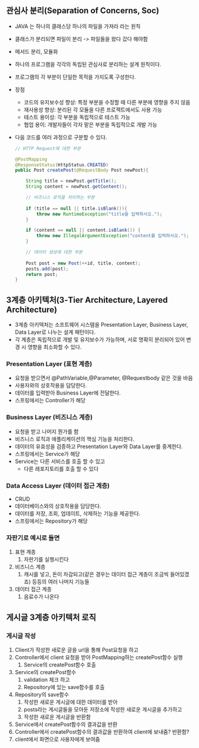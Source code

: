 
## 관심사 분리(Separation of Concerns, Soc)
- JAVA 는 하나의 클래스당 하나의 파일을 가져라 라는 원칙
- 클래스가 분리되면 파일이 분리 -> 파일들을 왔다 갔다 해야함
- 메서드 분리, 모듈화
- 하나의 프로그램을 각각의 독립된 관심사로 분리하는 설계 원칙이다.
- 프로그램의 각 부분이 단일한 목적을 가지도록 구성한다.
- 장점
    - 코드의 유지보수성 향상: 특정 부분을 수정할 때 다른 부분에 영향을 주지 않음
    - 재사용성 향상: 분리된 각 모듈을 다른 프로젝트에서도 사용 가능
    - 테스트 용이성: 각 부분을 독립적으로 테스트 가능
    - 협업 용이: 개발자들이 각자 맡은 부분을 독립적으로 개발 가능


- 다음 코드를 여러 과정으로 구분할 수 있다.
    ```java
    // HTTP Request에 대한 부분
    
    @PostMapping
    @ResponseStatus(HttpStatus.CREATED)
    public Post createPost(@RequestBody Post newPost){
    
        String title = newPost.getTitle();
        String content = newPost.getContent();
    
        // 비즈니스 로직을 처리하는 부분
        
        if (title == null || title.isBlank()){
            throw new RuntimeException("title을 입력하시오.");
        }
    
        if (content == null || content.isBlank()) {
            throw new IllegalArgumentException("content를 입력하시오.");
        }
    
        // 데이터 생성에 대한 부분
        
        Post post = new Post(++id, title, content);
        posts.add(post);
        return post;
    }
    
    ```

## 3계층 아키텍처(3-Tier Architecture, Layered Architecture)
- 3계층 아키텍처는 소프트웨어 시스템을 Presentation Layer, Business Layer, Data Layer로 나누는 설계 패턴이다.
- 각 계층은 독립적으로 개발 및 유지보수가 가능하며, 서로 명확히 분리되어 있어 변경 시 영향을 최소화할 수 있다.
### Presentation Layer (표현 계층)
- 요청을 받으면서 @PathVariable,@Parameter, @Requestbody 같은 것을 바음
- 사용자와의 상호작용을 담당한다.
- 데이터를 입력받아 Business Layer에 전달한다.
- 스프링에서는 Controller가 해당
### Business Layer (비즈니스 계층)
- 요청을 받고 나머지 뭔가를 함
- 비즈니스 로직과 애플리케이션의 핵심 기능을 처리한다.
- 데이터의 유효성을 검증하고 Presentation Layer와 Data Layer를 중계한다.
- 스프링에서는 Service가 해당
- Service는 다른 서비스를 호출 할 수 있고
	- 다른 레포지토리를 호출 할 수 있다
### Data Access Layer (데이터 접근 계층)
- CRUD
- 데이터베이스와의 상호작용을 담당한다.
- 데이터를 저장, 조회, 업데이트, 삭제하는 기능을 제공한다.
- 스프링에서는 Repository가 해당

### 자판기로 예시로 들면
1. 표현 계층
	1. 자판기를 실행시킨다
2. 비즈니스 계층
	1. 캐시를 넣고, 돈이 차감되고(같은 경우는 데이터 접근 계층이 조금씩 들어있겠죠) 등등의 여러 나머지 기능들
3. 데이터 접근 계층
	1. 음료수가 나온다
## 게시글 3계층 아키텍처 로직
### 게시글 작성
1. Client가 작성한 새로운 글을 url을 통해 Post요청을 하고
2. Controller에서 client 요청을 받아 PostMapping하는 createPost함수 실행
	1. Service의 createPost함수 호출
3. Service의 createPost함수
	1. validation 체크 하고
	2. Repository에 있는 save함수를 호출
4. Repository의 save함수 
	1. 작성한 새로운 게시글에 대한 데이터를 받아
	2. posts라는 게시글들을 모아둔 저장소에 
	   작성한 새로운 게시글을 추가하고 
	3. 작성한 새로운 게시글을 반환함
5. Service에서  createPost함수의 결과값을 반환
6. Controller에서 createPost함수의 결과값을 반환하여
   client에 보내줌? 반환함?
7. client에서 화면으로 사용자에게 보여줌